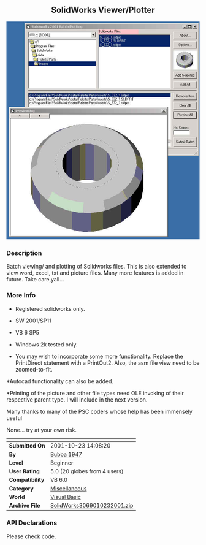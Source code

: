 ﻿<div align="center">

## SolidWorks Viewer/Plotter

<img src="PIC200110231515439141.jpg">
</div>

### Description

Batch viewing/ and plotting of Solidworks files. This is also extended to view word, excel, txt and picture files. Many more features is added in future. Take care,yall...
 
### More Info
 
* Registered solidworks only.

* SW 2001/SP11

* VB 6 SP5

* Windows 2k tested only.

* You may wish to incorporate some more functionality. Replace the PrintDirect statement with a PrintOut2. Also, the asm file view need to be zoomed-to-fit.

*Autocad functionality can also be added.

*Printing of the picture and other file types need OLE invoking of their respective parent type. I will include in the next version.

Many thanks to many of the PSC coders whose help has been immensely useful

None... try at your own risk.


<span>             |<span>
---                |---
**Submitted On**   |2001-10-23 14:08:20
**By**             |[Bubba 1947](https://github.com/Planet-Source-Code/PSCIndex/blob/master/ByAuthor/bubba-1947.md)
**Level**          |Beginner
**User Rating**    |5.0 (20 globes from 4 users)
**Compatibility**  |VB 6\.0
**Category**       |[Miscellaneous](https://github.com/Planet-Source-Code/PSCIndex/blob/master/ByCategory/miscellaneous__1-1.md)
**World**          |[Visual Basic](https://github.com/Planet-Source-Code/PSCIndex/blob/master/ByWorld/visual-basic.md)
**Archive File**   |[SolidWorks3069010232001\.zip](https://github.com/Planet-Source-Code/bubba-1947-solidworks-viewer-plotter__1-28361/archive/master.zip)

### API Declarations

Please check code.





